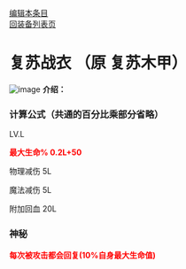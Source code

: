 [编辑本条目](https://github.com/GuguTown/Wiki/edit/main/equip/复苏战衣.md)   
[回装备列表页](index.html) 
# 复苏战衣 （原 复苏木甲）
![image](https://user-images.githubusercontent.com/35645329/193945702-7ffcc997-841e-40f4-b0e0-5b226a1464ae.png)
 **介绍：**    
### 计算公式（共通的百分比乘部分省略）
LV.L   

<p><font color="#FF0000"><b>最大生命% 0.2L+50</b></font></p>

物理减伤 5L   

魔法减伤 5L   

附加回血 20L

### 神秘
<p><font color="#FF0000"><b>每次被攻击都会回复(10%自身最大生命值)</b></font></p>

